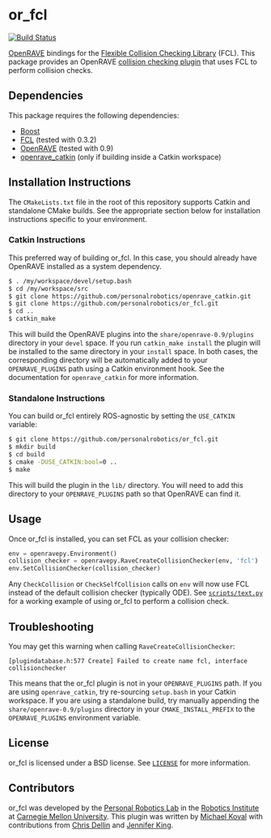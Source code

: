 # or_fcl

[![Build Status](https://travis-ci.com/personalrobotics/or_fcl.svg?token=37JV1kFUuyHcbn3JjJVG)](https://travis-ci.com/personalrobotics/or_fcl)

[OpenRAVE](http://www.openrave.org/) bindings for the [Flexible Collision
Checking Library](https://github.com/flexible-collision-library/fcl) (FCL).
This package provides an OpenRAVE [collision checking
plugin](http://openrave.org/docs/latest_stable/coreapihtml/arch_collisionchecker.html)
that uses FCL to perform collision checks.


## Dependencies

This package requires the following dependencies:

- [Boost](http://www.boost.org/)
- [FCL](https://github.com/flexible-collision-library/fcl) (tested with 0.3.2)
- [OpenRAVE](http://www.openrave.org/) (tested with 0.9)
- [openrave_catkin](https://github.com/personalrobotics/openrave_catkin) (only
  if building inside a Catkin workspace)


## Installation Instructions

The `CMakeLists.txt` file in the root of this repository supports Catkin and
standalone CMake builds. See the appropriate section below for installation
instructions specific to your environment.


### Catkin Instructions

This preferred way of building or_fcl. In this case, you should already have
OpenRAVE installed as a system dependency.

```bash
$ . /my/workspace/devel/setup.bash
$ cd /my/workspace/src
$ git clone https://github.com/personalrobotics/openrave_catkin.git
$ git clone https://github.com/personalrobotics/or_fcl.git
$ cd ..
$ catkin_make
```

This will build the OpenRAVE plugins into the `share/openrave-0.9/plugins`
directory in your `devel` space. If you run `catkin_make install` the plugin
will be installed to the same directory in your `install` space. In both cases,
the corresponding directory will be automatically added to your
`OPENRAVE_PLUGINS` path using a Catkin environment hook. See the documentation
for `openrave_catkin` for more information.


### Standalone Instructions

You can build or_fcl entirely ROS-agnostic by setting the `USE_CATKIN`
variable:

```bash
$ git clone https://github.com/personalrobotics/or_fcl.git
$ mkdir build
$ cd build
$ cmake -DUSE_CATKIN:bool=0 ..
$ make
```
This will build the plugin in the `lib/` directory.  You will need to add this
directory to your `OPENRAVE_PLUGINS` path so that OpenRAVE can find it.


## Usage

Once or_fcl is installed, you can set FCL as your collision checker:
```python
env = openravepy.Environment()
collision_checker = openravepy.RaveCreateCollisionChecker(env, 'fcl')
env.SetCollisionChecker(collision_checker)
```
Any `CheckCollision` or `CheckSelfCollision` calls on `env` will now use FCL
instead of the default collision checker (typically ODE). See
[`scripts/text.py`](scripts/text.py) for a working example of using or_fcl to
perform a collision check.


## Troubleshooting

You may get this warning when calling `RaveCreateCollisionChecker`:
```
[plugindatabase.h:577 Create] Failed to create name fcl, interface collisionchecker
```
This means that the or_fcl plugin is not in your `OPENRAVE_PLUGINS` path. If
you are using `openrave_catkin`, try re-sourcing `setup.bash` in your Catkin
workspace. If you are using a standalone build, try manually appending the
`share/openrave-0.9/plugins` directory in your `CMAKE_INSTALL_PREFIX` to the
`OPENRAVE_PLUGINS` environment variable.


## License

or_fcl is licensed under a BSD license. See [`LICENSE`](LICENSE) for more
information.


## Contributors

or_fcl was developed by the
[Personal Robotics Lab](https://personalrobotics.ri.cmu.edu) in the
[Robotics Institute](http://ri.cmu.edu) at
[Carnegie Mellon University](http://www.cmu.edu). This plugin was written by
[Michael Koval](http://mkoval.org) with contributions from
[Chris Dellin](http://www.ri.cmu.edu/person.html?person_id=2267) and
[Jennifer King](http://www.ri.cmu.edu/person.html?person_id=2915).
